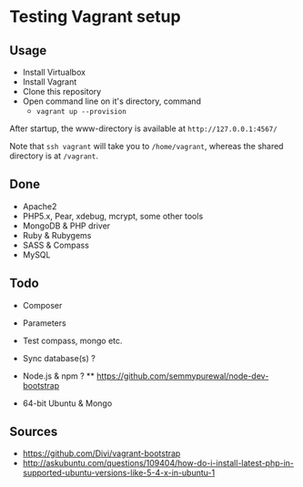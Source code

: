 
Testing Vagrant setup
=====================


Usage
-----
* Install Virtualbox
* Install Vagrant
* Clone this repository
* Open command line on it's directory, command
  * `vagrant up --provision`

After startup, the www-directory is available at `http://127.0.0.1:4567/`

Note that `ssh vagrant` will take you to `/home/vagrant`, whereas the shared directory is at `/vagrant`.

Done
----
* Apache2
* PHP5.x, Pear, xdebug, mcrypt, some other tools
* MongoDB & PHP driver
* Ruby & Rubygems
* SASS & Compass
* MySQL

Todo
----

* Composer
* Parameters
* Test compass, mongo etc.

* Sync database(s) ?

* Node.js & npm ?
** https://github.com/semmypurewal/node-dev-bootstrap

* 64-bit Ubuntu & Mongo

Sources
-------

* https://github.com/Divi/vagrant-bootstrap
* http://askubuntu.com/questions/109404/how-do-i-install-latest-php-in-supported-ubuntu-versions-like-5-4-x-in-ubuntu-1

